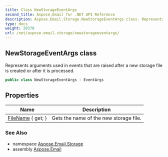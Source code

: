 ```yaml
---
title: Class NewStorageEventArgs
second_title: Aspose.Email for .NET API Reference
description: Aspose.Email.Storage.NewStorageEventArgs class. Represents arguments used in events that are raised after a new storage file is created or after it is processed
type: docs
weight: 20370
url: /net/aspose.email.storage/newstorageeventargs/
---
```

## NewStorageEventArgs class

Represents arguments used in events that are raised after a new storage file is created or after it is processed.

```csharp
public class NewStorageEventArgs : EventArgs
```

## Properties

| Name | Description |
| --- | --- |
| [FileName](../../aspose.email.storage/newstorageeventargs/filename/) { get; } | Gets the name of the new storage file. |

### See Also

* namespace [Aspose.Email.Storage](../../aspose.email.storage/)
* assembly [Aspose.Email](../../)


